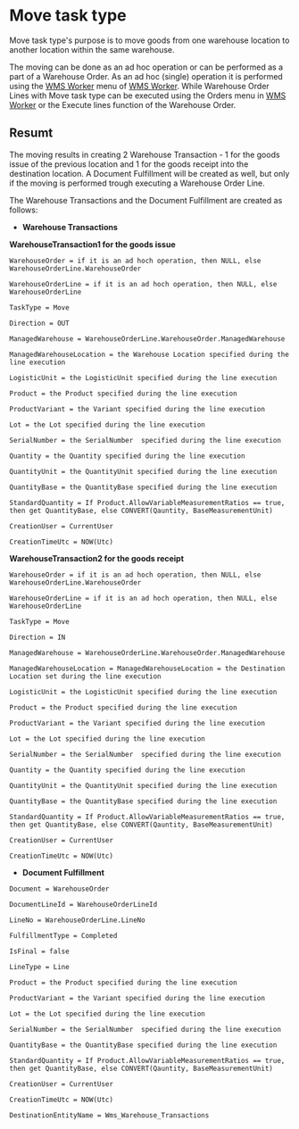 # Move task type

Move task type's purpose is to move goods from one warehouse location to another location within the same warehouse. 

The moving can be done as an ad hoc operation or can be performed as a part of a Warehouse Order. As an ad hoc (single) operation it is performed using the [WMS Worker](xref:wms-worker-move) menu of [WMS Worker](xref:wms-worker). While Warehouse Order Lines with Move task type can be executed using the Orders menu in [WMS Worker](xref:wms-worker) or the Execute lines function of the Warehouse Order.

## Resumt

The moving results in creating 2 Warehouse Transaction - 1 for the goods issue of the previous location and 1 for the goods receipt into the destination location.
A Document Fulfillment will be created as well, but only if the moving is performed trough executing a Warehouse Order Line.

The Warehouse Transactions and the Document Fulfillment are created as follows:

* **Warehouse Transactions**

**WarehouseTransaction1 for the goods issue**
`````````
WarehouseOrder = if it is an ad hoch operation, then NULL, else WarehouseOrderLine.WarehouseOrder
 
WarehouseOrderLine = if it is an ad hoch operation, then NULL, else WarehouseOrderLine

TaskType = Move

Direction = OUT
 
ManagedWarehouse = WarehouseOrderLine.WarehouseOrder.ManagedWarehouse
 
ManagedWarehouseLocation = the Warehouse Location specified during the line execution
 
LogisticUnit = the LogisticUnit specified during the line execution 
 
Product = the Product specified during the line execution 
 
ProductVariant = the Variant specified during the line execution 
 
Lot = the Lot specified during the line execution 
 
SerialNumber = the SerialNumber  specified during the line execution 
 
Quantity = the Quantity specified during the line execution
 
QuantityUnit = the QuantityUnit specified during the line execution 

QuantityBase = the QuantityBase specified during the line execution 

StandardQuantity = If Product.AllowVariableMeasurementRatios == true, then get QuantityBase, else CONVERT(Qauntity, BaseMeasurementUnit)
 
CreationUser = CurrentUser
 
CreationTimeUtc = NOW(Utc)
`````````
 

**WarehouseTransaction2 for the goods receipt**
`````````
WarehouseOrder = if it is an ad hoch operation, then NULL, else WarehouseOrderLine.WarehouseOrder
 
WarehouseOrderLine = if it is an ad hoch operation, then NULL, else WarehouseOrderLine

TaskType = Move

Direction = IN
 
ManagedWarehouse = WarehouseOrderLine.WarehouseOrder.ManagedWarehouse
 
ManagedWarehouseLocation = ManagedWarehouseLocation = the Destination Location set during the line execution
 
LogisticUnit = the LogisticUnit specified during the line execution 
 
Product = the Product specified during the line execution 
 
ProductVariant = the Variant specified during the line execution 
 
Lot = the Lot specified during the line execution 
 
SerialNumber = the SerialNumber  specified during the line execution 
 
Quantity = the Quantity specified during the line execution
 
QuantityUnit = the QuantityUnit specified during the line execution 

QuantityBase = the QuantityBase specified during the line execution 

StandardQuantity = If Product.AllowVariableMeasurementRatios == true, then get QuantityBase, else CONVERT(Qauntity, BaseMeasurementUnit)
 
CreationUser = CurrentUser
 
CreationTimeUtc = NOW(Utc)

`````````
 

* **Document Fulfillment**
`````````
Document = WarehouseOrder
 
DocumentLineId = WarehouseOrderLineId
 
LineNo = WarehouseOrderLine.LineNo
 
FulfillmentType = Completed
 
IsFinal = false
 
LineType = Line

Product = the Product specified during the line execution 
 
ProductVariant = the Variant specified during the line execution 
 
Lot = the Lot specified during the line execution 
 
SerialNumber = the SerialNumber  specified during the line execution
 
QuantityBase = the QuantityBase specified during the line execution 

StandardQuantity = If Product.AllowVariableMeasurementRatios == true, then get QuantityBase, else CONVERT(Qauntity, BaseMeasurementUnit)

CreationUser = CurrentUser

CreationTimeUtc = NOW(Utc)

DestinationEntityName = Wms_Warehouse_Transactions
`````````
